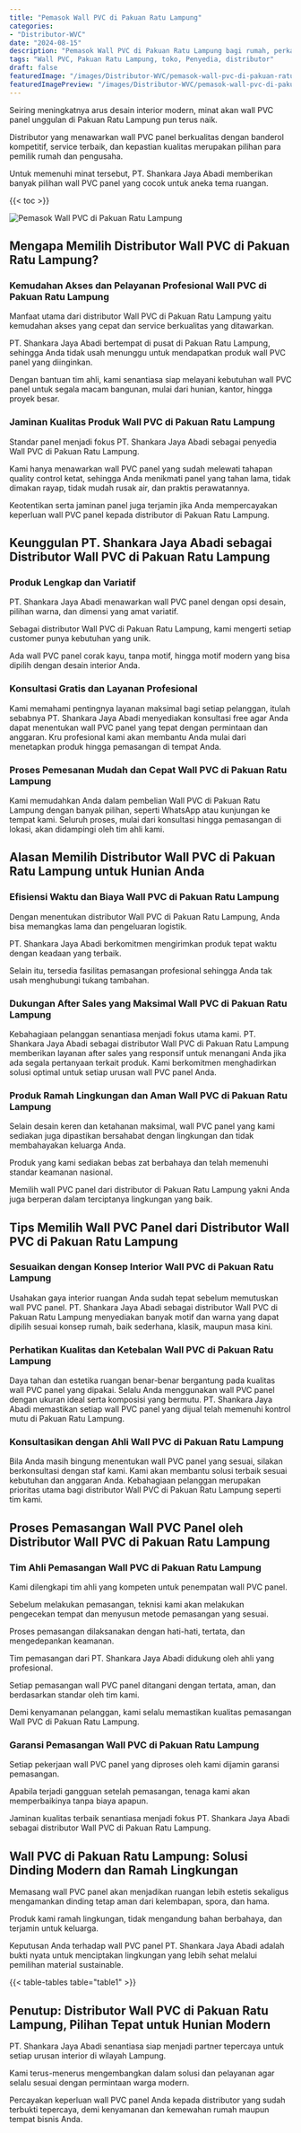 ```yaml
---
title: "Pemasok Wall PVC di Pakuan Ratu Lampung"
categories:
- "Distributor-WVC"
date: "2024-08-15"
description: "Pemasok Wall PVC di Pakuan Ratu Lampung bagi rumah, perkantoran, dan gerai. Produk unggulan, pilihan motif, warna menarik, beserta jasa instalasi ditangani oleh tim ahli dan garansi resmi!|Servis distribusi Wall PVC di Pakuan Ratu Lampung untuk kebutuhan rumah, kantor, atau gerai, beserta panel unggulan dan pemasangan oleh tenaga ahli ahli serta jaminan resmi.|Solusi Wall PVC di Pakuan Ratu Lampung yang terbukti untuk hunian, kantor, dan toko, bersama panel terbaik dan instalasi ditangani oleh teknisi ahli dan jaminan resmi.|Penjualan Wall PVC di Pakuan Ratu Lampung untuk hunian, perkantoran, serta gerai, beserta material unggulan dan pemasangan dikerjakan oleh tenaga ahli berpengalaman, disertai beserta garansi resmi.}"
tags: "Wall PVC, Pakuan Ratu Lampung, toko, Penyedia, distributor"
draft: false
featuredImage: "/images/Distributor-WVC/pemasok-wall-pvc-di-pakuan-ratu-lampung.png"
featuredImagePreview: "/images/Distributor-WVC/pemasok-wall-pvc-di-pakuan-ratu-lampung.png"
---
```


Seiring meningkatnya arus desain interior modern, minat akan wall PVC panel unggulan di Pakuan Ratu Lampung pun terus naik.

Distributor yang menawarkan wall PVC panel berkualitas dengan banderol kompetitif, service terbaik, dan kepastian kualitas merupakan pilihan para pemilik rumah dan pengusaha.

Untuk memenuhi minat tersebut, PT. Shankara Jaya Abadi memberikan banyak pilihan wall PVC panel yang cocok untuk aneka tema ruangan.

{{< toc >}}

![Pemasok Wall PVC di Pakuan Ratu Lampung](/images/Distributor-WVC/Pemasok-Wall-PVC-di-Pakuan-Ratu-Lampung.png)

## Mengapa Memilih Distributor Wall PVC di Pakuan Ratu Lampung?

### Kemudahan Akses dan Pelayanan Profesional Wall PVC di Pakuan Ratu Lampung

Manfaat utama dari distributor Wall PVC di Pakuan Ratu Lampung yaitu kemudahan akses yang cepat dan service berkualitas yang ditawarkan.

PT. Shankara Jaya Abadi bertempat di pusat di Pakuan Ratu Lampung, sehingga Anda tidak usah menunggu untuk mendapatkan produk wall PVC panel yang diinginkan.

Dengan bantuan tim ahli, kami senantiasa siap melayani kebutuhan wall PVC panel untuk segala macam bangunan, mulai dari hunian, kantor, hingga proyek besar.

### Jaminan Kualitas Produk Wall PVC di Pakuan Ratu Lampung

Standar panel menjadi fokus PT. Shankara Jaya Abadi sebagai penyedia Wall PVC di Pakuan Ratu Lampung.

Kami hanya menawarkan wall PVC panel yang sudah melewati tahapan quality control ketat, sehingga Anda menikmati panel yang tahan lama, tidak dimakan rayap, tidak mudah rusak air, dan praktis perawatannya.

Keotentikan serta jaminan panel juga terjamin jika Anda mempercayakan keperluan wall PVC panel kepada distributor di Pakuan Ratu Lampung.

## Keunggulan PT. Shankara Jaya Abadi sebagai Distributor Wall PVC di Pakuan Ratu Lampung

### Produk Lengkap dan Variatif

PT. Shankara Jaya Abadi menawarkan wall PVC panel dengan opsi desain, pilihan warna, dan dimensi yang amat variatif.

Sebagai distributor Wall PVC di Pakuan Ratu Lampung, kami mengerti setiap customer punya kebutuhan yang unik.

Ada wall PVC panel corak kayu, tanpa motif, hingga motif modern yang bisa dipilih dengan desain interior Anda.

### Konsultasi Gratis dan Layanan Profesional

Kami memahami pentingnya layanan maksimal bagi setiap pelanggan, itulah sebabnya PT. Shankara Jaya Abadi menyediakan konsultasi free agar Anda dapat menentukan wall PVC panel yang tepat dengan permintaan dan anggaran. Kru profesional kami akan membantu Anda mulai dari menetapkan produk hingga pemasangan di tempat Anda.

### Proses Pemesanan Mudah dan Cepat Wall PVC di Pakuan Ratu Lampung

Kami memudahkan Anda dalam pembelian Wall PVC di Pakuan Ratu Lampung dengan banyak pilihan, seperti WhatsApp atau kunjungan ke tempat kami. Seluruh proses, mulai dari konsultasi hingga pemasangan di lokasi, akan didampingi oleh tim ahli kami.

## Alasan Memilih Distributor Wall PVC di Pakuan Ratu Lampung untuk Hunian Anda

### Efisiensi Waktu dan Biaya Wall PVC di Pakuan Ratu Lampung

Dengan menentukan distributor Wall PVC di Pakuan Ratu Lampung, Anda bisa memangkas lama dan pengeluaran logistik.

PT. Shankara Jaya Abadi berkomitmen mengirimkan produk tepat waktu dengan keadaan yang terbaik.

Selain itu, tersedia fasilitas pemasangan profesional sehingga Anda tak usah menghubungi tukang tambahan.

### Dukungan After Sales yang Maksimal Wall PVC di Pakuan Ratu Lampung

Kebahagiaan pelanggan senantiasa menjadi fokus utama kami. PT. Shankara Jaya Abadi sebagai distributor Wall PVC di Pakuan Ratu Lampung memberikan layanan after sales yang responsif untuk menangani Anda jika ada segala pertanyaan terkait produk. Kami berkomitmen menghadirkan solusi optimal untuk setiap urusan wall PVC panel Anda.

### Produk Ramah Lingkungan dan Aman Wall PVC di Pakuan Ratu Lampung

Selain desain keren dan ketahanan maksimal, wall PVC panel yang kami sediakan juga dipastikan bersahabat dengan lingkungan dan tidak membahayakan keluarga Anda.

Produk yang kami sediakan bebas zat berbahaya dan telah memenuhi standar keamanan nasional.

Memilih wall PVC panel dari distributor di Pakuan Ratu Lampung yakni Anda juga berperan dalam terciptanya lingkungan yang baik.

## Tips Memilih Wall PVC Panel dari Distributor Wall PVC di Pakuan Ratu Lampung

### Sesuaikan dengan Konsep Interior Wall PVC di Pakuan Ratu Lampung

Usahakan gaya interior ruangan Anda sudah tepat sebelum memutuskan wall PVC panel. PT. Shankara Jaya Abadi sebagai distributor Wall PVC di Pakuan Ratu Lampung menyediakan banyak motif dan warna yang dapat dipilih sesuai konsep rumah, baik sederhana, klasik, maupun masa kini.

### Perhatikan Kualitas dan Ketebalan Wall PVC di Pakuan Ratu Lampung

Daya tahan dan estetika ruangan benar-benar bergantung pada kualitas wall PVC panel yang dipakai. Selalu Anda menggunakan wall PVC panel dengan ukuran ideal serta komposisi yang bermutu. PT. Shankara Jaya Abadi memastikan setiap wall PVC panel yang dijual telah memenuhi kontrol mutu di Pakuan Ratu Lampung.

### Konsultasikan dengan Ahli Wall PVC di Pakuan Ratu Lampung

Bila Anda masih bingung menentukan wall PVC panel yang sesuai, silakan berkonsultasi dengan staf kami. Kami akan membantu solusi terbaik sesuai kebutuhan dan anggaran Anda. Kebahagiaan pelanggan merupakan prioritas utama bagi distributor Wall PVC di Pakuan Ratu Lampung seperti tim kami.

## Proses Pemasangan Wall PVC Panel oleh Distributor Wall PVC di Pakuan Ratu Lampung

### Tim Ahli Pemasangan Wall PVC di Pakuan Ratu Lampung

Kami dilengkapi tim ahli yang kompeten untuk penempatan wall PVC panel.

Sebelum melakukan pemasangan, teknisi kami akan melakukan pengecekan tempat dan menyusun metode pemasangan yang sesuai.

Proses pemasangan dilaksanakan dengan hati-hati, tertata, dan mengedepankan keamanan.

Tim pemasangan dari PT. Shankara Jaya Abadi didukung oleh ahli yang profesional.

Setiap pemasangan wall PVC panel ditangani dengan tertata, aman, dan berdasarkan standar oleh tim kami.

Demi kenyamanan pelanggan, kami selalu memastikan kualitas pemasangan Wall PVC di Pakuan Ratu Lampung.

### Garansi Pemasangan Wall PVC di Pakuan Ratu Lampung

Setiap pekerjaan wall PVC panel yang diproses oleh kami dijamin garansi pemasangan.

Apabila terjadi gangguan setelah pemasangan, tenaga kami akan memperbaikinya tanpa biaya apapun.

Jaminan kualitas terbaik senantiasa menjadi fokus PT. Shankara Jaya Abadi sebagai distributor Wall PVC di Pakuan Ratu Lampung.

## Wall PVC di Pakuan Ratu Lampung: Solusi Dinding Modern dan Ramah Lingkungan

Memasang wall PVC panel akan menjadikan ruangan lebih estetis sekaligus mengamankan dinding tetap aman dari kelembapan, spora, dan hama.

Produk kami ramah lingkungan, tidak mengandung bahan berbahaya, dan terjamin untuk keluarga.

Keputusan Anda terhadap wall PVC panel PT. Shankara Jaya Abadi adalah bukti nyata untuk menciptakan lingkungan yang lebih sehat melalui pemilihan material sustainable.

{{< table-tables table="table1" >}}

## Penutup: Distributor Wall PVC di Pakuan Ratu Lampung, Pilihan Tepat untuk Hunian Modern

PT. Shankara Jaya Abadi senantiasa siap menjadi partner tepercaya untuk setiap urusan interior di wilayah Lampung.

Kami terus-menerus mengembangkan dalam solusi dan pelayanan agar selalu sesuai dengan permintaan warga modern.

Percayakan keperluan wall PVC panel Anda kepada distributor yang sudah terbukti tepercaya, demi kenyamanan dan kemewahan rumah maupun tempat bisnis Anda.
